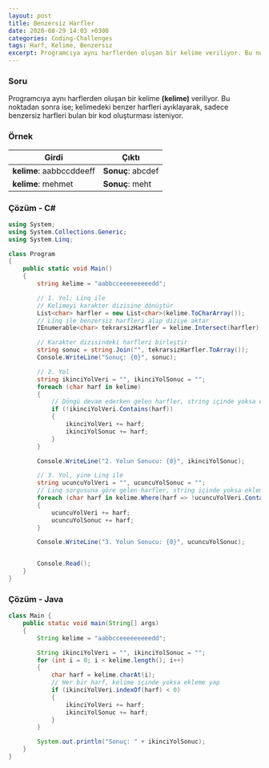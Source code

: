 ```yaml
---
layout: post
title: Benzersiz Harfler
date: 2020-08-29 14:03 +0300
categories: Coding-Challenges
tags: Harf, Kelime, Benzersiz
excerpt: Programcıya aynı harflerden oluşan bir kelime veriliyor. Bu noktadan sonraysa, kelimedeki benzer harfleri ayıklayarak, sadece benzersiz harfleri bulan bir kod oluşturması isteniyor....
---
```

### Soru
Programcıya aynı harflerden oluşan bir kelime **(kelime)** veriliyor. Bu noktadan sonra ise; kelimedeki benzer harfleri ayıklayarak, sadece benzersiz harfleri bulan bir kod oluşturması isteniyor.

### Örnek

| Girdi                    | Çıktı             |
|--------------------------|-------------------|
| **kelime**: aabbccddeeff | **Sonuç**: abcdef |
| **kelime**: mehmet       | **Sonuç**: meht   |

### Çözüm - C#
```csharp
using System;
using System.Collections.Generic;
using System.Linq;

class Program
{
    public static void Main()
    {
        string kelime = "aabbcceeeeeeeeedd";

        // 1. Yol; Linq ile
        // Kelimeyi karakter dizisine dönüştür
        List<char> harfler = new List<char>(kelime.ToCharArray());
        // Linq ile benzersiz harfleri alıp diziye aktar
        IEnumerable<char> tekrarsizHarfler = kelime.Intersect(harfler);

        // Karakter dizisindeki harfleri birleştir
        string sonuc = string.Join("", tekrarsizHarfler.ToArray());
        Console.WriteLine("Sonuç: {0}", sonuc);

        // 2. Yol
        string ikinciYolVeri = "", ikinciYolSonuc = "";
        foreach (char harf in kelime)
        {
            // Döngü devam ederken gelen harfler, string içinde yoksa ekleme yap
            if (!ikinciYolVeri.Contains(harf))
            {
                ikinciYolVeri += harf;
                ikinciYolSonuc += harf;
            }
        }

        Console.WriteLine("2. Yolun Sonucu: {0}", ikinciYolSonuc);

        // 3. Yol, yine Linq ile
        string ucuncuYolVeri = "", ucuncuYolSonuc = "";
        // Linq sorgusuna göre gelen harfler, string içinde yoksa ekleme yap
        foreach (char harf in kelime.Where(harf => !ucuncuYolVeri.Contains(harf)))
        {
            ucuncuYolVeri += harf;
            ucuncuYolSonuc += harf;
        }

        Console.WriteLine("3. Yolun Sonucu: {0}", ucuncuYolSonuc);


        Console.Read();
    }
}
```

### Çözüm - Java
```java
class Main {
	public static void main(String[] args) 
	{
		String kelime = "aabbcceeeeeeeeedd";

		String ikinciYolVeri = "", ikinciYolSonuc = "";
		for (int i = 0; i < kelime.length(); i++) 
		{
			char harf = kelime.charAt(i);
			// Her bir harf, kelime içinde yoksa ekleme yap
			if (ikinciYolVeri.indexOf(harf) < 0) 
			{
				ikinciYolVeri += harf;
				ikinciYolSonuc += harf;
			}
		}

		System.out.println("Sonuç: " + ikinciYolSonuc);
	}
}
```
